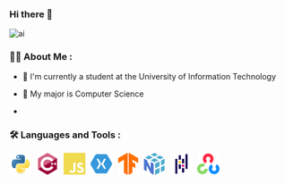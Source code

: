 ### Hi there 👋
![ai](https://user-images.githubusercontent.com/79902816/164914425-e8a57fcb-5e45-4600-852f-6a24bcc35790.gif)
### :woman_technologist: About Me :
- :telescope: I'm currently a student at the University of Information Technology

- :seedling: My major is Computer Science
- 
### :hammer_and_wrench: Languages and Tools :

<div>
  <img src="https://github.com/devicons/devicon/blob/master/icons/python/python-original.svg" title="Python" alt="Python" width="40" height="40"/>&nbsp;
  <img src="https://github.com/devicons/devicon/blob/master/icons/cplusplus/cplusplus-original.svg" width="40" height="40"/>&nbsp;
  <img src="https://github.com/devicons/devicon/blob/master/icons/javascript/javascript-plain.svg" width="40" height="40"/>&nbsp;
  <img src="https://github.com/devicons/devicon/blob/master/icons/xamarin/xamarin-original.svg" width="40" height="40"/>&nbsp;
  <img src="https://github.com/devicons/devicon/blob/master/icons/tensorflow/tensorflow-original.svg" title="Tf" alt="Tf" width="40" height="40"/>&nbsp;
  <img src="https://github.com/devicons/devicon/blob/master/icons/numpy/numpy-original.svg" width="40" height="40"/>&nbsp;
  <img src="https://github.com/devicons/devicon/blob/master/icons/pandas/pandas-original.svg" width="40" height="40"/>&nbsp;
  <img src="https://github.com/devicons/devicon/blob/master/icons/opencv/opencv-original.svg" width="40" height="40"/>&nbsp;
</div>
